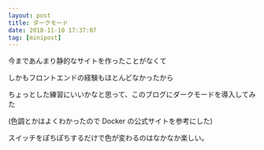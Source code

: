 ```yaml
---
layout: post
title: ダークモード
date: 2018-11-10 17:37:07
tag: [minipost]
---
```


今まであんまり静的なサイトを作ったことがなくて

しかもフロントエンドの経験もほとんどなかったから

ちょっとした練習にいいかなと思って、このブログにダークモードを導入してみた

(色調とかはよくわかったので Docker の公式サイトを参考にした)

スイッチをぽちぽちするだけで色が変わるのはなかなか楽しい。
